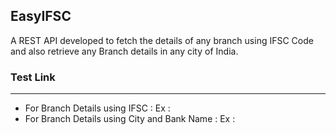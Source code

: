 ## EasyIFSC

A REST API developed to fetch the details of any branch using IFSC Code and also retrieve any Branch details in any city of India.

### Test Link 
---

- For Branch Details using IFSC : Ex : 
- For Branch Details using City and Bank Name : Ex :